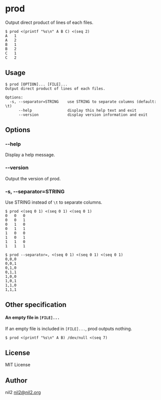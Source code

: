 prod
====

Output direct product of lines of each files.

```
$ prod <(printf "%s\n" A B C) <(seq 2)
A	1
A	2
B	1
B	2
C	1
C	2
```

Usage
-----

```
$ prod [OPTION]... [FILE]...
Output direct product of lines of each files.

Options:
  -s, --separator=STRING    use STRING to separate columns (default: \t)
      --help                display this help text and exit
      --version             display version information and exit
```

Options
-------

### --help

Display a help message.

### --version

Output the version of prod.

### -s, --separator=STRING

Use STRING instead of `\t` to separate columns.

```
$ prod <(seq 0 1) <(seq 0 1) <(seq 0 1)
0	0	0
0	0	1
0	1	0
0	1	1
1	0	0
1	0	1
1	1	0
1	1	1

$ prod --separator=, <(seq 0 1) <(seq 0 1) <(seq 0 1)
0,0,0
0,0,1
0,1,0
0,1,1
1,0,0
1,0,1
1,1,0
1,1,1
```

Other specification
-------------------

#### An empty file in `[FILE]...`

If an empty file is included in `[FILE]...`, prod outputs nothing.

```
$ prod <(printf "%s\n" A B) /dev/null <(seq 7)
```

License
-------

MIT License

Author
------

nil2 <nil2@nil2.org>
